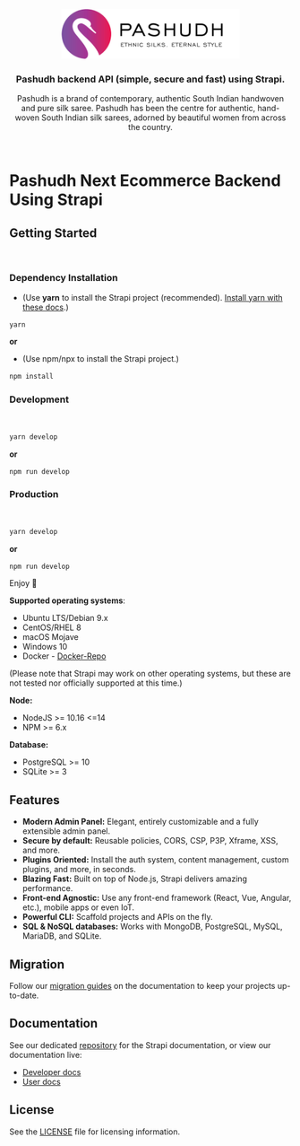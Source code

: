 <p align="center">
  <a href="https://strapi.io">
    <img src="./log.png" width="318px" alt="Strapi logo" />
  </a>
</p>

<h3 align="center">Pashudh backend API (simple, secure and fast) using Strapi.</h3>
<p align="center">Pashudh is a brand of contemporary, authentic South Indian handwoven and pure silk saree. Pashudh has been the centre for authentic, hand-woven South Indian silk sarees, adorned by beautiful women from across the country. </p>

<br>

# Pashudh Next Ecommerce Backend Using Strapi

## Getting Started

<br>

### Dependency Installation

- (Use **yarn** to install the Strapi project (recommended). [Install yarn with these docs](https://yarnpkg.com/lang/en/docs/install/).)

```bash
yarn
```

**or**

- (Use npm/npx to install the Strapi project.)

```bash
npm install
```

### Development

<br>

```bash
yarn develop
```

**or**

```bash
npm run develop
```

### Production

<br>

```bash
yarn develop
```

**or**

```bash
npm run develop
```

Enjoy 🎉

**Supported operating systems**:

- Ubuntu LTS/Debian 9.x
- CentOS/RHEL 8
- macOS Mojave
- Windows 10
- Docker - [Docker-Repo](https://github.com/strapi/strapi-docker)

(Please note that Strapi may work on other operating systems, but these are not tested nor officially supported at this time.)

**Node:**

- NodeJS >= 10.16 <=14
- NPM >= 6.x

**Database:**

- PostgreSQL >= 10
- SQLite >= 3

## Features

- **Modern Admin Panel:** Elegant, entirely customizable and a fully extensible admin panel.
- **Secure by default:** Reusable policies, CORS, CSP, P3P, Xframe, XSS, and more.
- **Plugins Oriented:** Install the auth system, content management, custom plugins, and more, in seconds.
- **Blazing Fast:** Built on top of Node.js, Strapi delivers amazing performance.
- **Front-end Agnostic:** Use any front-end framework (React, Vue, Angular, etc.), mobile apps or even IoT.
- **Powerful CLI:** Scaffold projects and APIs on the fly.
- **SQL & NoSQL databases:** Works with MongoDB, PostgreSQL, MySQL, MariaDB, and SQLite.

## Migration

Follow our [migration guides](https://strapi.io/documentation/developer-docs/latest/update-migration-guides/migration-guides.html) on the documentation to keep your projects up-to-date.

## Documentation

See our dedicated [repository](https://github.com/strapi/documentation) for the Strapi documentation, or view our documentation live:

- [Developer docs](https://strapi.io/documentation/developer-docs/latest/getting-started/introduction.html)
- [User docs](https://strapi.io/documentation/user-docs/latest/getting-started/introduction.html)

## License

See the [LICENSE](./LICENSE) file for licensing information.
